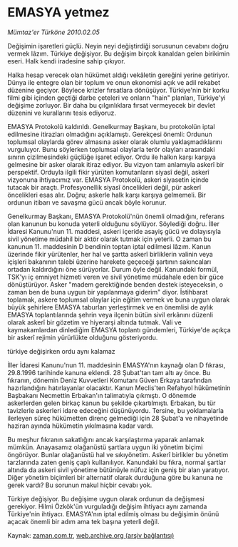 # EMASYA yetmez

*Mümtaz'er Türköne 2010.02.05*

<tr><td class="metin" colspan="2" style="padding-top: 20px; padding-left: 5px; ">Değişimin işaretleri güçlü. Neyin neyi değiştirdiği sorusunun cevabını doğru vermek lâzım. Türkiye değişiyor. Bu değişim birçok kanaldan gelen birikimin eseri. Halk kendi iradesine sahip çıkıyor.</td></tr><tr><td class="metin" colspan="2" style="padding-top: 20px; padding-left: 5px; "><p>Halka hesap verecek olan hükümet aldığı vekâletin gereğini yerine getiriyor. Dünya ile entegre olan bir toplum ve onun ekonomisi açık ve adil rekabet düzenine geçiyor. Böylece krizler fırsatlara dönüşüyor. Türkiye'nin bir korku filmi gibi içinden geçtiği darbe çeteleri ve onların "hain" planları, Türkiye'yi değişime zorluyor. Bir daha bu çılgınlıklara fırsat vermeyecek bir devlet düzenini ve kurallarını tesis ediyoruz.
<p>EMASYA Protokolü kaldırıldı. Genelkurmay Başkanı, bu protokolün iptal edilmesine itirazları olmadığını açıklamıştı. Gerekçesi önemli: Ordunun toplumsal olaylarda görev almasına asker olarak olumlu yaklaşmadıklarını vurguluyor. Bunu söylerken toplumsal olaylarla terör olayları arasındaki sınırın çizilmesindeki güçlüğe işaret ediyor. Ordu ile halkın karşı karşıya gelmesine bir asker olarak itiraz ediyor. Bu vizyon tam anlamıyla askerî bir perspektif. Orduyla ilgili fikir yürüten komutanların siyasî değil, askerî vizyonuna ihtiyacımız var. EMASYA Protokolü, askeri siyasetin içinde tutacak bir araçtı. Profesyonellik siyasî öncelikleri değil, pür askerî öncelikleri esas alır. Doğru; askerle halk karşı karşıya gelmemeli. Bir ordunun itibarı ve savaşma gücü ancak böyle korunur.
<p>Genelkurmay Başkanı, EMASYA Protokolü'nün önemli olmadığını, referans olan kanunun bu konuda yeterli olduğunu söylüyor. Söylediği doğru. İller İdaresi Kanunu'nun 11. maddesi, askeri içeride asayiş gücü ve dolayısıyla sivil yönetime müdahil bir aktör olarak tutmak için yeterli. O zaman bu kanunun 11. maddesinin D bendinin toptan iptal edilmesi lâzım. Kanun üzerinde fikir yürütenler, her hal ve şartta askerî birliklerin valinin veya içişleri bakanının talebi üzerine harekete geçeceği şartının sakıncaları ortadan kaldırdığını öne sürüyorlar. Durum öyle değil. Kanundaki formül, TSK'yı iç emniyet hizmeti veren ve sivil yönetime müdahale eden bir güce dönüştürüyor. Asker "madem gerektiğinde benden destek isteyeceksin, o zaman ben de buna uygun bir yapılanmaya giderim" diyor. İstihbarat toplamak, askere toplumsal olaylar için eğitim vermek ve buna uygun olarak büyük şehirlere EMASYA taburları yerleştirmek ve en önemlisi de aylık EMASYA toplantılarında şehrin veya ilçenin bütün sivil erkânını düzenli olarak askerî bir gözetim ve hiyerarşi altında tutmak. Vali ve kaymakamlardan dinlediğim EMASYA toplantı gündemleri, Türkiye'de açıkça bir askerî rejimin yürürlükte olduğunu gösteriyordu.
<p>türkiye değişirken ordu aynı kalamaz
<p>İller İdaresi Kanunu'nun 11. maddesinin EMASYA'nın kaynağı olan D fıkrası, 29.8.1996 tarihinde kanuna eklendi. 28 Şubat'tan tam altı ay önce. Bu fıkranın, dönemin Deniz Kuvvetleri Komutanı Güven Erkaya tarafından hazırlandığını hatırlayanlar olacaktır. Kanun Meclis'ten Refahyol hükümetinin Başbakanı Necmettin Erbakan'ın talimatıyla çıkmıştı. O dönemde askerlerden gelen birkaç kanun bu şekilde çıkartılmıştı. Erbakan, bu tür tavizlerle askerleri idare edeceğini düşünüyordu. Tersine, bu yoklamalarla ilerleyen süreç hükümetten direnç gelmediği için 28 Şubat'a ve nihayetinde haziran ayında hükümetin yıkılmasına kadar vardı.
<p>Bu meşhur fıkranın sakatlığını ancak karşılaştırma yaparak anlamak mümkün. Anayasamız olağanüstü şartlara uygun iki yönetim biçimi öngörüyor. Bunlar olağanüstü hal ve sıkıyönetim. Askerî birlikler bu yönetim tarzlarında zaten geniş çaplı kullanılıyor. Kanundaki bu fıkra, normal şartlar altında da askeri sivil yönetime bütünüyle nüfuz için geniş bir alan yaratıyor. Diğer yönetim biçimleri bir alternatif olarak durduğuna göre bu kanuna ne gerek vardı? Bu sorunun makul hiçbir cevabı yok.
<p>Türkiye değişiyor. Bu değişime uygun olarak ordunun da değişmesi gerekiyor. Hilmi Özkök'ün vurguladığı değişim ihtiyacı aynı zamanda Türkiye'nin ihtiyacı. EMASYA'nın iptal edilmiş olması bu değişimin önünü açacak önemli bir adım ama tek başına yeterli değil.<br/></p></p></p></p></p></p></p></td></tr>

Kaynak: [zaman.com.tr](http://zaman.com.tr/yazar.do?yazino=948250), [web.archive.org (arşiv bağlantısı)](http://web.archive.org/web/20100210042746/http://www.zaman.com.tr:80/yazar.do?yazino=948250)
